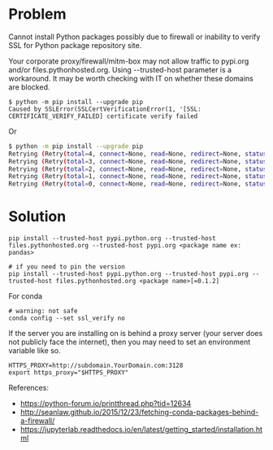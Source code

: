 # Problem
Cannot install Python packages possibly due to firewall or inability to verify SSL for Python package repository site.

Your corporate proxy/firewall/mitm-box may not allow traffic to pypi.org and/or files.pythonhosted.org. Using --trusted-host parameter is a workaround. It may be worth checking with IT on whether these domains are blocked.

```shell
$ python -m pip install --upgrade pip
Caused by SSLError(SSLCertVerificationError(1, '[SSL: CERTIFICATE_VERIFY_FAILED] certificate verify failed
```

Or
```bash
$ python -m pip install --upgrade pip
Retrying (Retry(total=4, connect=None, read=None, redirect=None, status=None)) after connection broken by 'NewConnectionError('<urllib3.connection.VerifiedHTTPSConnection object at 0x7f30a7aa4590>: Failed to establish a new connection: [Errno 101] Network is unreachable')': /simple/pip/
Retrying (Retry(total=3, connect=None, read=None, redirect=None, status=None)) after connection broken by 'NewConnectionError('<urllib3.connection.VerifiedHTTPSConnection object at 0x7f30a7aa4d10>: Failed to establish a new connection: [Errno 101] Network is unreachable')': /simple/pip/
Retrying (Retry(total=2, connect=None, read=None, redirect=None, status=None)) after connection broken by 'NewConnectionError('<urllib3.connection.VerifiedHTTPSConnection object at 0x7f30a7aa4dd0>: Failed to establish a new connection: [Errno 101] Network is unreachable')': /simple/pip/
Retrying (Retry(total=1, connect=None, read=None, redirect=None, status=None)) after connection broken by 'NewConnectionError('<urllib3.connection.VerifiedHTTPSConnection object at 0x7f30a7aa4d50>: Failed to establish a new connection: [Errno 101] Network is unreachable')': /simple/pip/
Retrying (Retry(total=0, connect=None, read=None, redirect=None, status=None)) after connection broken by 'NewConnectionError('<urllib3.connection.VerifiedHTTPSConnection object at 0x7f30a7abd0d0>: Failed to establish a new connection: [Errno 101] Network is unreachable')': /simple/pip/
```

# Solution
```shell
pip install --trusted-host pypi.python.org --trusted-host files.pythonhosted.org --trusted-host pypi.org <package name ex: pandas>

# if you need to pin the version
pip install --trusted-host pypi.python.org --trusted-host pypi.org --trusted-host files.pythonhosted.org <package name>[=0.1.2]
```

For conda
```shell
# warning: not safe
conda config --set ssl_verify no
```

If the server you are installing on is behind a proxy server (your server does not publicly face the internet), then you may need to set an environment variable like so.
```shell
HTTPS_PROXY=http://subdomain.YourDomain.com:3128
export https_proxy="$HTTPS_PROXY"
```

References:
* https://python-forum.io/printthread.php?tid=12634
* http://seanlaw.github.io/2015/12/23/fetching-conda-packages-behind-a-firewall/
* https://jupyterlab.readthedocs.io/en/latest/getting_started/installation.html
